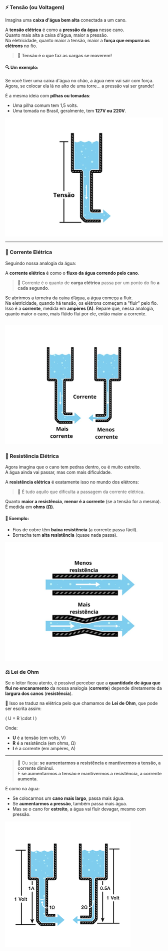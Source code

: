 ### ⚡ Tensão (ou Voltagem)

Imagina uma **caixa d'água bem alta** conectada a um cano.

A **tensão elétrica** é como a **pressão da água** nesse cano.  
Quanto mais alta a caixa d'água, maior a pressão.  
Na eletricidade, quanto maior a tensão, maior a **força que empurra os elétrons** no fio.

> 💬 **Tensão é o que faz as cargas se moverem!**

#### 🔍 Um exemplo:

Se você tiver uma caixa d'água no chão, a água nem vai sair com força.  
Agora, se colocar ela lá no alto de uma torre… a pressão vai ser grande!

É a mesma ideia com **pilhas ou tomadas**:  
- Uma pilha comum tem 1,5 volts.  
- Uma tomada no Brasil, geralmente, tem **127V ou 220V**.

![Imagem: analogia hidráulica tensão](./IMAGES/image_tensao..jpg)

---

### 🔁 Corrente Elétrica

Seguindo nossa analogia da água:

A **corrente elétrica** é como o **fluxo da água correndo pelo cano**.

> 💬 Corrente é o quanto de **carga elétrica** passa por um ponto do fio **a cada segundo**.

Se abrirmos a torneira da caixa d’água, a água começa a fluir.  
Na eletricidade, quando há tensão, os elétrons começam a "fluir" pelo fio.  
Isso é a **corrente**, medida em **ampères (A)**.
Repare que, nessa analogia, quanto maior o cano, mais flúido flui por ele, então maior a corrente.


![Imagem: analogia hidráulica corrente](./IMAGES/image_corrente.jpg)
---

### 🧱 Resistência Elétrica

Agora imagina que o cano tem pedras dentro, ou é muito estreito.  
A água ainda vai passar, mas com mais dificuldade.

A **resistência elétrica** é exatamente isso no mundo dos elétrons:  
> 💬 É tudo aquilo que dificulta a passagem da corrente elétrica.

Quanto **maior a resistência**, **menor é a corrente** (se a tensão for a mesma).  
É medida em **ohms (Ω)**.

#### 🧠 Exemplo:
- Fios de cobre têm **baixa resistência** (a corrente passa fácil).
- Borracha tem **alta resistência** (quase nada passa).

![Imagem: analogia hidráulica resistencia](./IMAGES/image_resistencia.jpg)

### ⚖️ Lei de Ohm

Se o leitor ficou atento, é possível perceber que a **quantidade de água que flui no encanamento** da nossa analogia (**corrente**) depende diretamente da **largura dos canos** (**resistência**).  

🔌 Isso se traduz na elétrica pelo que chamamos de **Lei de Ohm**, que pode ser escrita assim:

\( U = R \cdot I \)

Onde:
- **U** é a tensão (em volts, V)  
- **R** é a resistência (em ohms, Ω)  
- **I** é a corrente (em ampères, A)

---

> 💬 Ou seja: **se aumentarmos a resistência e mantivermos a tensão, a corrente diminui**.  
> E **se aumentarmos a tensão e mantivermos a resistência, a corrente aumenta**.

É como na água:  
- Se colocarmos um **cano mais largo**, passa mais água.  
- Se **aumentarmos a pressão**, também passa mais água.  
- Mas se o cano for **estreito**, a água vai fluir devagar, mesmo com pressão.

![Imagem: Lei de OHM](./IMAGES/imagem_ohm.png)

